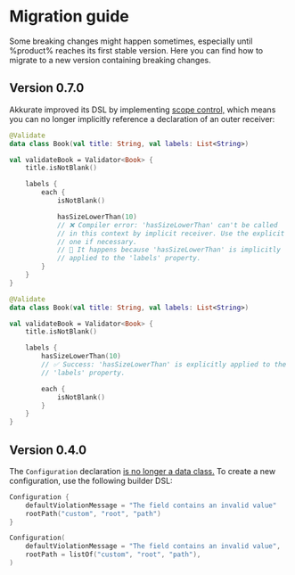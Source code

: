 # Migration guide

Some breaking changes might happen sometimes, especially until %product% reaches its first stable version. Here you can
find how to migrate to a new version containing breaking changes.

## Version 0.7.0

Akkurate improved its DSL by
implementing [scope control,](https://kotlinlang.org/docs/type-safe-builders.html#scope-control-dslmarker) which means
you can no longer implicitly reference a declaration of an outer receiver:

<tabs>
<tab title="With implicit receivers">

```kotlin
@Validate
data class Book(val title: String, val labels: List<String>)

val validateBook = Validator<Book> {
    title.isNotBlank()

    labels {
        each {
            isNotBlank()

            hasSizeLowerThan(10)
            // ❌ Compiler error: 'hasSizeLowerThan' can't be called
            // in this context by implicit receiver. Use the explicit
            // one if necessary.
            // 💬 It happens because 'hasSizeLowerThan' is implicitly
            // applied to the 'labels' property.
        }
    }
}
```

</tab>
<tab title="With explicit receivers">

```kotlin
@Validate
data class Book(val title: String, val labels: List<String>)

val validateBook = Validator<Book> {
    title.isNotBlank()

    labels {
        hasSizeLowerThan(10)
        // ✅ Success: 'hasSizeLowerThan' is explicitly applied to the
        // 'labels' property.

        each {
            isNotBlank()
        }
    }
}
```

</tab>
</tabs>

## Version 0.4.0

The `Configuration`
declaration [is no longer a data class.](https://kotlinlang.org/docs/jvm-api-guidelines-backward-compatibility.html#don-t-use-data-classes-in-an-api)
To create a new configuration, use the following builder DSL:

<tabs>
<tab title="After v0.4.0">

```kotlin
Configuration {
    defaultViolationMessage = "The field contains an invalid value"
    rootPath("custom", "root", "path")
}
```

</tab>
<tab title="Before v0.4.0">

```kotlin
Configuration(
    defaultViolationMessage = "The field contains an invalid value",
    rootPath = listOf("custom", "root", "path"),
)
```

</tab>
</tabs>
